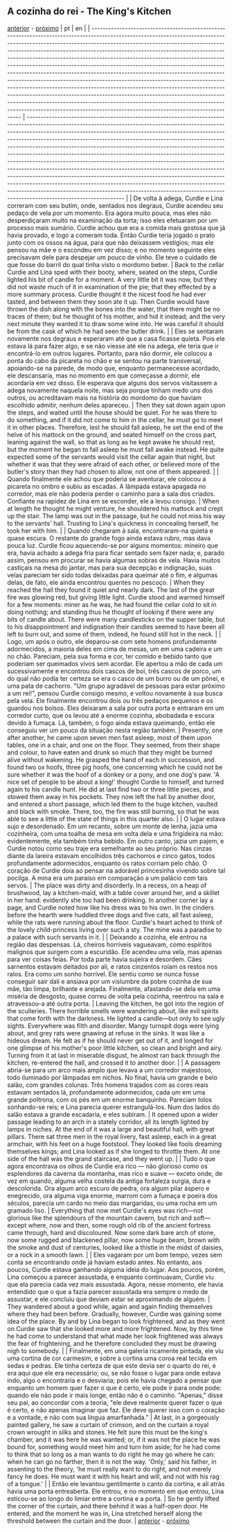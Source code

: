 ## A cozinha do rei - The King's Kitchen
[anterior](./chapter-17.md) - [próximo](./chapter-19.md)
| pt                                                                                                                                                                                                                                                                                                                                                                                                                                                                       | en                                                                                                                                                                                                                                                                                                                                                                                                                                                              |
| ----------------------------------------------------------------------------------------------------------------------------------------------------------------------------------------------------------------------------------------------------------------------------------------------------------------------------------------------------------------------------------------------------------------------------------------------------------------------------------------------------------------------------------------------------------------------------------------------------------------------------------------------------------------------------------------------------------------------------------------------------------------------------------------------------------------------------------------------------------------------------------------------------------------------------------------------- | ----------------------------------------------------------------------------------------------------------------------------------------------------------------------------------------------------------------------------------------------------------------------------------------------------------------------------------------------------------------------------------------------------------------------------------------------------------------------------------------------------------------------------------------------------------------------------------------------------------------------------------------------------------------------------------------------------------------------------------------------------------------------------------------------------------------------------------------------------------------------------------------------------------------------------- |
| De volta à adega, Curdie e Lina correram com seu butim, onde, sentados nos degraus, Curdie acendeu seu pedaço de vela por um momento. Era agora muito pouca, mas eles não desperdiçaram muito na examinação da torta; isso eles efetuaram por um processo mais sumário. Curdie achou que era a comida mais gostosa que já havia provado, e logo a comeram toda. Então Curdie teria jogado o prato junto com os ossos na água, para que não deixassem vestígios; mas ele pensou na mãe e o escondeu em vez disso; e no momento seguinte eles precisavam dele para despejar um pouco de vinho. Ele teve o cuidado de que fosse do barril do qual tinha visto o mordomo beber.                                                                                                                                   | Back to the cellar Curdie and Lina sped with their booty, where, seated on the steps, Curdie lighted his bit of candle for a moment. A very little bit it was now, but they did not waste much of it in examination of the pie; that they effected by a more summary process. Curdie thought it the nicest food he had ever tasted, and between them they soon ate it up. Then Curdie would have thrown the dish along with the bones into the water, that there might be no traces of them; but he thought of his mother, and hid it instead; and the very next minute they wanted it to draw some wine into. He was careful it should be from the cask of which he had seen the butler drink.                                                                                                                |
| Eles se sentaram novamente nos degraus e esperaram até que a casa ficasse quieta. Pois ele estava lá para fazer algo, e se não viesse até ele na adega, ele teria que ir encontrá-lo em outros lugares. Portanto, para não dormir, ele colocou a ponta do cabo da picareta no chão e se sentou na parte transversal, apoiando-se na parede, de modo que, enquanto permanecesse acordado, ele descansaria, mas no momento em que começasse a dormir, ele acordaria em vez disso. Ele esperava que alguns dos servos visitassem a adega novamente naquela noite, mas seja porque tinham medo uns dos outros, ou acreditavam mais na história do mordomo do que haviam escolhido admitir, nenhum deles apareceu.                                                                                                                  | Then they sat down again upon the steps, and waited until the house should be quiet. For he was there to do something, and if it did not come to him in the cellar, he must go to meet it in other places. Therefore, lest he should fall asleep, he set the end of the helve of his mattock on the ground, and seated himself on the cross part, leaning against the wall, so that as long as he kept awake he should rest, but the moment he began to fall asleep he must fall awake instead. He quite expected some of the servants would visit the cellar again that night, but whether it was that they were afraid of each other, or believed more of the butler's story than they had chosen to allow, not one of them appeared.                                                                                            |
| Quando finalmente ele achou que poderia se aventurar, ele colocou a picareta no ombro e subiu as escadas. A lâmpada estava apagada no corredor, mas ele não poderia perder o caminho para a sala dos criados. Confiante na rapidez de Lina em se esconder, ele a levou consigo.                                                                                                                                                                                                                                                                                                                                 | When at length he thought he might venture, he shouldered his mattock and crept up the stair. The lamp was out in the passage, but he could not miss his way to the servants' hall. Trusting to Lina's quickness in concealing herself, he took her with him.                                                                                                                                                                                                                                                                                                                                 |
| Quando chegaram à sala, encontraram-na quieta e quase escura. O restante do grande fogo ainda estava rubro, mas dava pouca luz. Curdie ficou aquecendo-se por alguns momentos: mineiro que era, havia achado a adega fria para ficar sentado sem fazer nada; e, parado assim, pensou em procurar se havia algumas sobras de vela. Havia muitos castiçais na mesa do jantar, mas para sua decepção e indignação, suas velas pareciam ter sido todas deixadas para queimar até o fim, e algumas delas, de fato, ele ainda encontrou quentes no pescoço.                                                                                                                                                                                              | When they reached the hall they found it quiet and nearly dark. The last of the great fire was glowing red, but giving little light. Curdie stood and warmed himself for a few moments: miner as he was, he had found the cellar cold to sit in doing nothing; and standing thus he thought of looking if there were any bits of candle about. There were many candlesticks on the supper table, but to his disappointment and indignation their candles seemed to have been all left to burn out, and some of them, indeed, he found still hot in the neck.                                                                                                                                                                                 |
| Logo, um após o outro, ele deparou-se com sete homens profundamente adormecidos, a maioria deles em cima de mesas, um em uma cadeira e um no chão. Pareciam, pela sua forma e cor, ter comido e bebido tanto que poderiam ser queimados vivos sem acordar. Ele apertou a mão de cada um sucessivamente e encontrou dois cascos de boi, três cascos de porco, um do qual não podia ter certeza se era o casco de um burro ou de um pônei, e uma pata de cachorro. "Um grupo agradável de pessoas para estar próximo a um rei!", pensou Curdie consigo mesmo, e voltou novamente à sua busca pela vela. Ele finalmente encontrou dois ou três pedaços pequenos e os guardou nos bolsos. Eles deixaram a sala por outra porta e entraram em um corredor curto, que os levou até a enorme cozinha, abobadada e escura devido à fumaça. Lá, também, o fogo ainda estava queimando, então ele conseguiu ver um pouco da situação nesta região também. | Presently, one after another, he came upon seven men fast asleep, most of them upon tables, one in a chair, and one on the floor. They seemed, from their shape and colour, to have eaten and drunk so much that they might be burned alive without wakening. He grasped the hand of each in succession, and found two ox hoofs, three pig hoofs, one concerning which he could not be sure whether it was the hoof of a donkey or a pony, and one dog's paw. 'A nice set of people to be about a king!' thought Curdie to himself, and turned again to his candle hunt. He did at last find two or three little pieces, and stowed them away in his pockets. They now left the hall by another door, and entered a short passage, which led them to the huge kitchen, vaulted and black with smoke. There, too, the fire was still burning, so that he was able to see a little of the state of things in this quarter also. |
| O lugar estava sujo e desordenado. Em um recanto, sobre um monte de lenha, jazia uma cozinheira, com uma toalha de mesa em volta dela e uma frigideira na mão: evidentemente, ela também tinha bebido. Em outro canto, jazia um pajem, e Curdie notou como seu traje era semelhante ao seu próprio. Nas cinzas diante da lareira estavam encolhidos três cachorros e cinco gatos, todos profundamente adormecidos, enquanto os ratos corriam pelo chão. O coração de Curdie doía ao pensar na adorável princesinha vivendo sobre tal pocilga. A mina era um paraíso em comparação a um palácio com tais servos.                                                                                                                                                                 | The place was dirty and disorderly. In a recess, on a heap of brushwood, lay a kitchen-maid, with a table cover around her, and a skillet in her hand: evidently she too had been drinking. In another corner lay a page, and Curdie noted how like his dress was to his own. In the cinders before the hearth were huddled three dogs and five cats, all fast asleep, while the rats were running about the floor. Curdie's heart ached to think of the lovely child-princess living over such a sty. The mine was a paradise to a palace with such servants in it.                                                                                                                                                                             |
| Deixando a cozinha, ele entrou na região das despensas. Lá, cheiros horríveis vagueavam, como espíritos malignos que surgem com a escuridão. Ele acendeu uma vela, mas apenas para ver coisas feias. Por toda parte havia sujeira e desordem. Cães sarnentos estavam deitados por ali, e ratos cinzentos roíam os restos nos ralos. Era como um sonho horrível. Ele sentiu como se nunca fosse conseguir sair dali e ansiava por um vislumbre da pobre cozinha de sua mãe, tão limpa, brilhante e arejada. Finalmente, afastando-se dela em uma miséria de desgosto, quase correu de volta pela cozinha, reentrou na sala e atravessou-a até outra porta.                                                                                                                                            | Leaving the kitchen, he got into the region of the sculleries. There horrible smells were wandering about, like evil spirits that come forth with the darkness. He lighted a candle—but only to see ugly sights. Everywhere was filth and disorder. Mangy turnspit dogs were lying about, and grey rats were gnawing at refuse in the sinks. It was like a hideous dream. He felt as if he should never get out of it, and longed for one glimpse of his mother's poor little kitchen, so clean and bright and airy. Turning from it at last in miserable disgust, he almost ran back through the kitchen, re-entered the hall, and crossed it to another door.                                                                                                                                |
| A passagem abria-se para um arco mais amplo que levava a um corredor majestoso, todo iluminado por lâmpadas em nichos. No final, havia um grande e belo salão, com grandes colunas. Três homens trajados com as cores reais estavam sentados lá, profundamente adormecidos, cada um em uma grande poltrona, com os pés em um enorme banquinho. Pareciam tolos sonhando-se reis; e Lina parecia querer estrangulá-los. Num dos lados do salão estava a grande escadaria, e eles subiram.                                                                                                                                                                                                                             | It opened upon a wider passage leading to an arch in a stately corridor, all its length lighted by lamps in niches. At the end of it was a large and beautiful hall, with great pillars. There sat three men in the royal livery, fast asleep, each in a great armchair, with his feet on a huge footstool. They looked like fools dreaming themselves kings; and Lina looked as if she longed to throttle them. At one side of the hall was the grand staircase, and they went up.                                                                                                                                                                                                                      |
| Tudo o que agora encontrava os olhos de Curdie era rico — não glorioso como os esplendores da caverna da montanha, mas rico e suave — exceto onde, de vez em quando, alguma velha costela da antiga fortaleza surgia, dura e descolorida. Ora algum arco escuro de pedra, ora algum pilar áspero e enegrecido, ora alguma viga enorme, marrom com a fumaça e poeira dos séculos, parecia um cardo no meio das margaridas, ou uma rocha em um gramado liso.                                                                                                                                                                                                                                           | Everything that now met Curdie's eyes was rich—not glorious like the splendours of the mountain cavern, but rich and soft—except where, now and then, some rough old rib of the ancient fortress came through, hard and discoloured. Now some dark bare arch of stone, now some rugged and blackened pillar, now some huge beam, brown with the smoke and dust of centuries, looked like a thistle in the midst of daisies, or a rock in a smooth lawn.                                                                                                                                                                                                                                    |
| Eles vagaram por um bom tempo, vezes sem conta se encontrando onde já haviam estado antes. No entanto, aos poucos, Curdie estava ganhando alguma ideia do lugar. Aos poucos, porém, Lina começou a parecer assustada, e enquanto continuavam, Curdie viu que ela parecia cada vez mais assustada. Agora, nesse momento, ele havia entendido que o que a fazia parecer assustada era sempre o medo de assustar, e ele concluiu que deviam estar se aproximando de alguém.                                                                                                                                                                                                                                    | They wandered about a good while, again and again finding themselves where they had been before. Gradually, however, Curdie was gaining some idea of the place. By and by Lina began to look frightened, and as they went on Curdie saw that she looked more and more frightened. Now, by this time he had come to understand that what made her look frightened was always the fear of frightening, and he therefore concluded they must be drawing nigh to somebody.                                                                                                                                                                                                                            |
| Finalmente, em uma galeria ricamente pintada, ele viu uma cortina de cor carmesim, e sobre a cortina uma coroa real tecida em sedas e pedras. Ele tinha certeza de que este devia ser o quarto do rei, e era aqui que ele era necessário; ou, se não fosse o lugar para onde estava indo, algo o encontraria e o desviaria; pois ele havia chegado a pensar que enquanto um homem quer fazer o que é certo, ele pode ir para onde pode: quando ele não pode ir mais longe, então não é o caminho. "Apenas," disse seu pai, ao concordar com a teoria, "ele deve realmente querer fazer o que é certo, e não apenas imaginar que faz. Ele deve querer isso com o coração e a vontade, e não com sua língua amarfanhada."                                                                                                             | At last, in a gorgeously painted gallery, he saw a curtain of crimson, and on the curtain a royal crown wrought in silks and stones. He felt sure this must be the king's chamber, and it was here he was wanted; or, if it was not the place he was bound for, something would meet him and turn him aside; for he had come to think that so long as a man wants to do right he may go where he can: when he can go no farther, then it is not the way. 'Only,' said his father, in assenting to the theory, 'he must really want to do right, and not merely fancy he does. He must want it with his heart and will, and not with his rag of a tongue.'                                                                                                                                   |
| Então ele levantou gentilmente o canto da cortina, e ali atrás havia uma porta entreaberta. Ele entrou, e no momento em que entrou, Lina esticou-se ao longo do limiar entre a cortina e a porta.                                                                                                                                                                                                                                                                                                                                                                        | So he gently lifted the corner of the curtain, and there behind it was a half-open door. He entered, and the moment he was in, Lina stretched herself along the threshold between the curtain and the door.                                                                                                                                                                                                                                                                                                                                                          |
[anterior](./chapter-17.md) - [próximo](./chapter-19.md)
